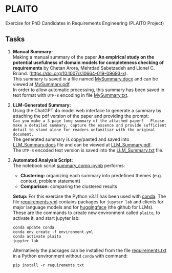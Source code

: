 # PLAITO
Exercise for PhD Candidates in Requirements Engineering (PLAITO Project)

## Tasks
1. **Manual Summary:**  
Making a manual summary of the paper **An empirical study on the potential usefulness of domain models for completeness checking of requirements** by Chetan Arora, Mehrdad Sabetzadeh and Lionel C. Briand. (https://doi.org/10.1007/s10664-019-09693-x).  
This summary is saved in a file named [MySummary.docx](./MySummary.docx) and can be viewed at [MySummary.pdf](./MySummary.pdf).  
In order to allow automatic processing, this summary has been saved in text format with `UTF-8` encoding in file [MySummary.txt](./MySummary.txt).

2. **LLM-Generated Summary:**  
Using the ChatGPT 4o model web interface to generate a summary by attaching the pdf version of the paper and providing the prompt:  
`Can you make a 3 page long summary of the attached paper?  
Please make a detailed summary, capture the essence and provide sufficient detail to stand alone for readers unfamiliar with the original document.`  
The generated summary is copy/pasted and saved into [LLM_Summary.docs](./LLM_Summary.docx) file and can be viewed at [LLM_Summary.pdf](./LLM_Summary.pdf).  
The `UTF-8` encoded text version is saved into the [LLM_Summary.txt](./LLM_Summary.txt) file.

3. **Automated Analysis Script:**  
The notebook script [summary_comp.ipynb](./summary_comp.ipynb) performs:
   - **Clustering:** organizing each summary into predefined themes (e.g. context, problem statement)
   - **Comparison:** comparing the clustered results  

    **Setup:** For this exercise the Python v3.11 has been used with [conda](https://www.anaconda.com/docs/getting-started/miniconda/install). The file [requirements.yml](./requirements.yml) contains packages for `jupyter lab` and clients for major language models and for [huggingface](https://huggingface.co/) (the github for LLMs).  
    These are the commands to create new environment called `plaito`, to activate it, and start jupyter lab:
    ```
    conda update conda
    conda env create -f environment.yml
    conda activate plaito
    jupyter lab
    ```  
    Alternatively the packages can be installed from the file [requirements.txt](requirements.txt) in a Python environment without `conda` with command:  
    ```
    pip install -r requirements.txt
    ```

